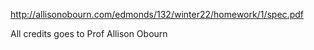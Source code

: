 http://allisonobourn.com/edmonds/132/winter22/homework/1/spec.pdf

All credits goes to Prof Allison Obourn